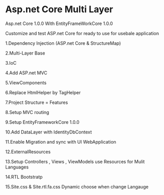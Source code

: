 # Asp.net Core Multi Layer

Asp.net Core 1.0.0 With EntityFrameWorkCore 1.0.0

Customize and test ASP.net Core for ready to use for usebale application

1.Dependency Injection (ASP.net Core & StructureMap)

2.Multi-Layer Base

3.IoC

4.Add ASP.net MVC

5.ViewComponents

6.Replace HtmlHelper by TagHelper

7.Project Structure = Features

8.Setup MVC routing

9.Setup EntityFrameworkCore 1.0.0

10.Add DataLayer with IdentityDbContext

11.Enable Migration and sync with UI WebApplication

12.ExternalResources

13.Setup Controllers , Views , ViewModels use Resources for Mulit Languages

14.RTL Bootstratp

15.Site.css & Site.rtl.fa.css Dynamic choose when change Langauge

